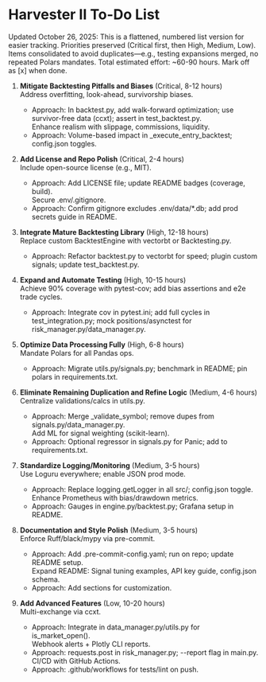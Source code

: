 # Harvester II To-Do List

Updated October 26, 2025: This is a flattened, numbered list version for easier tracking. Priorities preserved (Critical first, then High, Medium, Low). Items consolidated to avoid duplicates—e.g., testing expansions merged, no repeated Polars mandates. Total estimated effort: ~60-90 hours. Mark off as [x] when done.

1. **Mitigate Backtesting Pitfalls and Biases** (Critical, 8-12 hours)  
   Address overfitting, look-ahead, survivorship biases.  
   - Approach: In backtest.py, add walk-forward optimization; use survivor-free data (ccxt); assert in test_backtest.py.  
   Enhance realism with slippage, commissions, liquidity.  
   - Approach: Volume-based impact in _execute_entry_backtest; config.json toggles.

2. **Add License and Repo Polish** (Critical, 2-4 hours)  
   Include open-source license (e.g., MIT).  
   - Approach: Add LICENSE file; update README badges (coverage, build).  
   Secure .env/.gitignore.  
   - Approach: Confirm gitignore excludes .env/data/*.db; add prod secrets guide in README.

3. **Integrate Mature Backtesting Library** (High, 12-18 hours)  
   Replace custom BacktestEngine with vectorbt or Backtesting.py.  
   - Approach: Refactor backtest.py to vectorbt for speed; plugin custom signals; update test_backtest.py.

4. **Expand and Automate Testing** (High, 10-15 hours)  
   Achieve 90% coverage with pytest-cov; add bias assertions and e2e trade cycles.  
   - Approach: Integrate cov in pytest.ini; add full cycles in test_integration.py; mock positions/asynctest for risk_manager.py/data_manager.py.

5. **Optimize Data Processing Fully** (High, 6-8 hours)  
   Mandate Polars for all Pandas ops.  
   - Approach: Migrate utils.py/signals.py; benchmark in README; pin polars in requirements.txt.

6. **Eliminate Remaining Duplication and Refine Logic** (Medium, 4-6 hours)  
   Centralize validations/calcs in utils.py.  
   - Approach: Merge _validate_symbol; remove dupes from signals.py/data_manager.py.  
   Add ML for signal weighting (scikit-learn).  
   - Approach: Optional regressor in signals.py for Panic; add to requirements.txt.

7. **Standardize Logging/Monitoring** (Medium, 3-5 hours)  
   Use Loguru everywhere; enable JSON prod mode.  
   - Approach: Replace logging.getLogger in all src/; config.json toggle.  
   Enhance Prometheus with bias/drawdown metrics.  
   - Approach: Gauges in engine.py/backtest.py; Grafana setup in README.

8. **Documentation and Style Polish** (Medium, 3-5 hours)  
   Enforce Ruff/black/mypy via pre-commit.  
   - Approach: Add .pre-commit-config.yaml; run on repo; update README setup.  
   Expand README: Signal tuning examples, API key guide, config.json schema.  
   - Approach: Add sections for customization.

9. **Add Advanced Features** (Low, 10-20 hours)  
   Multi-exchange via ccxt.  
   - Approach: Integrate in data_manager.py/utils.py for is_market_open().  
   Webhook alerts + Plotly CLI reports.  
   - Approach: requests.post in risk_manager.py; --report flag in main.py.  
   CI/CD with GitHub Actions.  
   - Approach: .github/workflows for tests/lint on push.